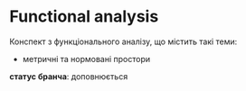 # Functional analysis
Конспект з функціонального аналізу, що містить такі теми:
- метричні та нормовані простори

**статус бранча**: доповнюється
